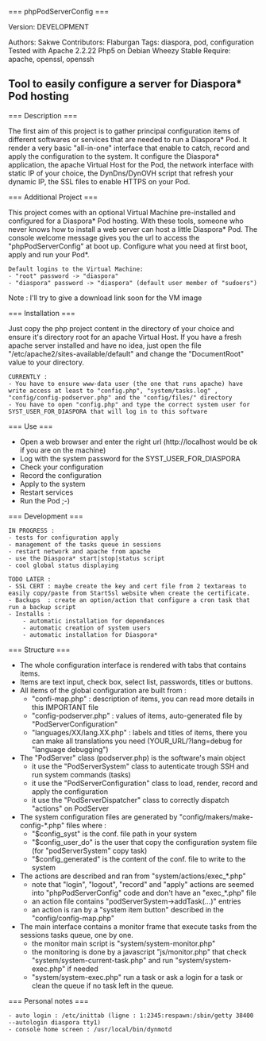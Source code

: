 === phpPodServerConfig ===

Version: DEVELOPMENT

Authors: Sakwe
Contributors: Flaburgan
Tags: diaspora, pod, configuration
Tested with Apache 2.2.22 Php5 on Debian Wheezy Stable
Require: apache, openssl, openssh 

Tool to easily configure a server for Diaspora* Pod hosting
-----------------------------------------------------------


=== Description ===

The first aim of this project is to gather principal configuration items of different softwares or services that are needed to run a Diaspora* Pod.
It render a very basic "all-in-one" interface that enable to catch, record and apply the configuration to the system. 
It configure the Diaspora* application, the apache Virtual Host for the Pod, the network interface with static IP of your choice, the DynDns/DynOVH script that refresh your dynamic IP, the SSL files to enable HTTPS on your Pod.


=== Additional Project ===

This project comes with an optional Virtual Machine pre-installed and configured for a Diaspora* Pod hosting.
With these tools, someone who never knows how to install a web server can host a little Diaspora* Pod.
The console welcome message gives you the url to access the "phpPodServerConfig" at boot up. Configure what you need at first boot, apply and run your Pod*.

	Default logins to the Virtual Machine:
	- "root" password -> "diaspora"
	- "diaspora" password -> "diaspora" (default user member of "sudoers")

Note : I'll try to give a download link soon for the VM image


=== Installation ===

Just copy the php project content in the directory of your choice and ensure it's directory root for an apache Virtual Host.
If you have a fresh apache server installed and have no idea, just open the file "/etc/apache2/sites-available/default" and change the "DocumentRoot" value to your directory.

	CURRENTLY : 
	- You have to ensure www-data user (the one that runs apache) have write access at least to "config.php", "system/tasks.log" , "config/config-podserver.php" and the "config/files/" directory
	- You have to open "config.php" and type the correct system user for SYST_USER_FOR_DIASPORA that will log in to this software


=== Use ===

- Open a web browser and enter the right url (http://localhost would be ok if you are on the machine) 
- Log with the system password for the SYST_USER_FOR_DIASPORA
- Check your configuration
- Record the configuration
- Apply to the system
- Restart services
- Run the Pod ;-)

=== Development ===

	IN PROGRESS : 
	- tests for configuration apply
	- management of the tasks queue in sessions
	- restart network and apache from apache
	- use the Diaspora* start|stop|status script
	- cool global status displaying

	TODO LATER : 
	- SSL CERT : maybe create the key and cert file from 2 textareas to easily copy/paste from StartSsl website when create the certificate.
	- Backups  : create an option/action that configure a cron task that run a backup script
	- Installs : 
		- automatic installation for dependances
		- automatic creation of system users
		- automatic installation for Diaspora*


=== Structure ===

- The whole configuration interface is rendered with tabs that contains items. 
- Items are text input, check box, select list, passwords, titles or buttons.
- All items of the global configuration are built from : 
	- "confi-map.php" : description of items, you can read more details in this IMPORTANT file
	- "config-podserver.php" : values of items, auto-generated file by "PodServerConfiguration"
	- "languages/XX/lang.XX.php" : labels and titles of items, there you can make all translations you need (YOUR_URL/?lang=debug for "language debugging")
- The "PodServer" class (podserver.php) is the software's main object
	- it use the "PodServerSystem" class to autenticate trough SSH and run system commands (tasks)
	- it use the "PodServerConfiguration" class to load, render, record and apply the configuration
	- it use the "PodServerDispatcher" class to correctly dispatch "actions" on PodServer
- The system configuration files are generated by "config/makers/make-config-*.php" files where : 
	- "$config_syst" is the conf. file path in your system
	- "$config_user_do" is the user that copy the configuration system file (for "podServerSystem" copy task)
	- "$config_generated" is the content of the conf. file to write to the system
- The actions are described and ran from "system/actions/exec_*.php"
	- note that "login", "logout", "record" and "apply" actions are seemed into "phpPodServerConfig" code and don't have an "exec_*.php" file
	- an action file contains "podServerSystem->addTask(...)" entries
	- an action is ran by a "system item button" described in the "config/config-map.php"
- The main interface contains a monitor frame that execute tasks from the sessions tasks queue, one by one.
	- the monitor main script is "system/system-monitor.php"
	- the monitoring is done by a javascript "js/monitor.php" that check "system/system-current-task.php" and run "system/system-exec.php" if needed 
	- "system/system-exec.php" run a task or ask a login for a task or clean the queue if no task left in the queue.


=== Personal notes ===

	- auto login : /etc/inittab (ligne : 1:2345:respawn:/sbin/getty 38400 --autologin diaspora tty1)
	- console home screen : /usr/local/bin/dynmotd
